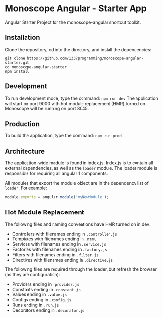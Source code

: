 # Monoscope Angular - Starter App
Angular Starter Project for the monoscope-angular shortcut toolkit.

## Installation
Clone the repository, cd into the directory, and install the dependencies:
```
git clone https://github.com/1337programming/monoscope-angular-starter.git
cd monoscope-angular-starter
npm install
```

## Development
To run development mode, type the command: `npm run dev`
The application will start on port 9000 with hot module replacement (HMR) turned on.
Monoscope will be running on port 8045.

## Production
To build the application, type the command: `npm run prod`

## Architecture
The application-wide module is found in index.js. 
Index.js is to contain all external dependencies, as well as the `loader` module.
The loader module is responsible for requiring all angular 1 components.

All modules that export the module object are in the dependency list of `loader`. For example:

```javascript
module.exports = angular.module('myNewModule');
```

## Hot Module Replacement
The following files and naming conventions have HMR turned on in dev:
 - Controllers with filenames ending in `.controller.js`
 - Templates with filenames ending in `.html`
 - Services with filenames ending in `.service.js`
 - Factories with filenames ending in `.factory.js`
 - Filters with filenames ending in `.filter.js`
 - Directives with filenames ending in `.directive.js`

The following files are required through the loader, but refresh the browser (as they are configuration):
 - Providers ending in `.provider.js`
 - Constants ending in `.constant.js`
 - Values ending in `.value.js`
 - Configs ending in `.config.js`
 - Runs ending in `.run.js`
 - Decorators ending in `.decorator.js`
 
